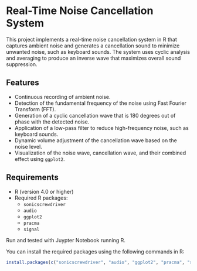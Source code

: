 # Real-Time Noise Cancellation System

This project implements a real-time noise cancellation system in R that captures ambient noise and generates a cancellation sound to minimize unwanted noise, such as keyboard sounds. The system uses cyclic analysis and averaging to produce an inverse wave that maximizes overall sound suppression.

## Features

- Continuous recording of ambient noise.
- Detection of the fundamental frequency of the noise using Fast Fourier Transform (FFT).
- Generation of a cyclic cancellation wave that is 180 degrees out of phase with the detected noise.
- Application of a low-pass filter to reduce high-frequency noise, such as keyboard sounds.
- Dynamic volume adjustment of the cancellation wave based on the noise level.
- Visualization of the noise wave, cancellation wave, and their combined effect using `ggplot2`.

## Requirements

- R (version 4.0 or higher)
- Required R packages:
  - `sonicscrewdriver`
  - `audio`
  - `ggplot2`
  - `pracma`
  - `signal`

Run and tested with Juypter Notebook running R.


You can install the required packages using the following commands in R:

```R
install.packages(c("sonicscrewdriver", "audio", "ggplot2", "pracma", "signal"))
